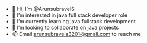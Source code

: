 - 👋 Hi, I’m @ArunsubravelS
- 👀 I’m interested in java full stack developer role
- 🌱 I’m currently learning java fullstack development
- 💞️ I’m looking to collaborate on java projects
- 📫 Email:arunsubravels3201@gmail.com to reach me 

<!---
ArunsubravelS/ArunsubravelS is a ✨ special ✨ repository because its `README.md` (this file) appears on your GitHub profile.
You can click the Preview link to take a look at your changes.
--->
